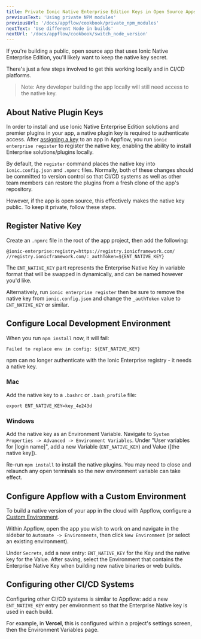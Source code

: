 ```yaml
---
title: Private Ionic Native Enterprise Edition Keys in Open Source Apps
previousText: 'Using private NPM modules'
previousUrl: '/docs/appflow/cookbook/private_npm_modules'
nextText: 'Use different Node in builds'
nextUrl: '/docs/appflow/cookbook/switch_node_version'
---
```


If you're building a public, open source app that uses Ionic Native Enterprise Edition, you'll likely want to keep the native key secret.

There's just a few steps involved to get this working locally and in CI/CD platforms.

> Note: Any developer building the app locally will still need access to the native key.

## About Native Plugin Keys

In order to install and use Ionic Native Enterprise Edition solutions and premier plugins in your app, a native plugin key is required to authenticate access. After [assigning a key](/docs/enterprise/setup) to an app in Appflow, you run `ionic enterprise register` to register the native key, enabling the ability to install Enterprise solutions/plugins locally.

By default, the `register` command places the native key into `ionic.config.json` and `.npmrc` files. Normally, both of these changes should be committed to version control so that CI/CD systems as well as other team members can restore the plugins from a fresh clone of the app's repository.

However, if the app is open source, this effectively makes the native key public. To keep it private, follow these steps.

## Register Native Key

Create an `.npmrc` file in the root of the app project, then add the following:

```
@ionic-enterprise:registry=https://registry.ionicframework.com/
//registry.ionicframework.com/:_authToken=${ENT_NATIVE_KEY}
```

The `ENT_NATIVE_KEY` part represents the Enterprise Native Key in variable format that will be swapped in dynamically, and can be named however you'd like.

Alternatively, run `ionic enterprise register` then be sure to remove the native key from `ionic.config.json` and change the `_authToken` value to `ENT_NATIVE_KEY` or similar.

## Configure Local Development Environment

When you run `npm install` now, it will fail:

`Failed to replace env in config: ${ENT_NATIVE_KEY}`

npm can no longer authenticate with the Ionic Enterprise registry - it needs a native key.

### Mac

Add the native key to a `.bashrc` or `.bash_profile` file:

```
export ENT_NATIVE_KEY=key_4e243d
```

### Windows

Add the native key as an Environment Variable. Navigate to `System Properties -> Advanced -> Environment Variables`. Under "User variables for [login name]", add a new Variable (`ENT_NATIVE_KEY`) and Value ([the native key]).

Re-run `npm install` to install the native plugins. You may need to close and relaunch any open terminals so the new environment variable can take effect.

## Configure Appflow with a Custom Environment

To build a native version of your app in the cloud with Appflow, configure a [Custom Environment](/docs/appflow/automation/environments#custom-environments).

Within Appflow, open the app you wish to work on and navigate in the sidebar to `Automate -> Environments`, then click `New Environment` (or select an existing environment).

Under `Secrets`, add a new entry: `ENT_NATIVE_KEY` for the Key and the native key for the Value. After saving, select the Environment that contains the Enterprise Native Key when building new native binaries or web builds. 

## Configuring other CI/CD Systems

Configuring other CI/CD systems is similar to Appflow: add a new `ENT_NATIVE_KEY` entry per environment so that the Enterprise Native key is used in each build.

For example, in **Vercel**, this is configured within a project's settings screen, then the Environment Variables page.
